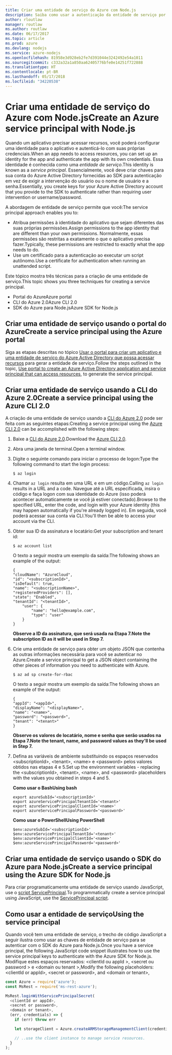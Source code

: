 ```yaml
---
title: Criar uma entidade de serviço do Azure com Node.js
description: Saiba como usar a autenticação da entidade de serviço por meio do Node.js
author: rloutlaw
manager: routlaw
ms.author: routlaw
ms.date: 06/17/2017
ms.topic: article
ms.prod: azure
ms.devlang: nodejs
ms.service: azure-nodejs
ms.openlocfilehash: 81958e3d928eb2fe7d391044e3242492e54a1011
ms.sourcegitcommit: c332a32a1a850aa62405776bfe0e14251f722888
ms.translationtype: HT
ms.contentlocale: pt-BR
ms.lasthandoff: 05/17/2018
ms.locfileid: "34220538"
---
```

# <a name="create-an-azure-service-principal-with-nodejs"></a><span data-ttu-id="3edb5-103">Criar uma entidade de serviço do Azure com Node.js</span><span class="sxs-lookup"><span data-stu-id="3edb5-103">Create an Azure service principal with Node.js</span></span> 

<span data-ttu-id="3edb5-104">Quando um aplicativo precisar acessar recursos, você poderá configurar uma identidade para o aplicativo e autenticá-lo com suas próprias credenciais.</span><span class="sxs-lookup"><span data-stu-id="3edb5-104">When an app needs to access resources, you can set up an identity for the app and authenticate the app with its own credentials.</span></span> <span data-ttu-id="3edb5-105">Essa identidade é conhecida como uma *entidade de serviço*.</span><span class="sxs-lookup"><span data-stu-id="3edb5-105">This identity is known as a *service principal*.</span></span> <span data-ttu-id="3edb5-106">Essencialmente, você deve criar chaves para sua conta do Azure Active Directory fornecidas ao SDK para autenticação em vez de exigir a intervenção do usuário ou o nome de usuário e a senha.</span><span class="sxs-lookup"><span data-stu-id="3edb5-106">Essentially, you create keys for your Azure Active Directory account that you provide to the SDK to authenticate rather than requiring user intervention or username/password.</span></span>

<span data-ttu-id="3edb5-107">A abordagem de entidade de serviço permite que você:</span><span class="sxs-lookup"><span data-stu-id="3edb5-107">The service principal approach enables you to:</span></span>
- <span data-ttu-id="3edb5-108">Atribua permissões à identidade do aplicativo que sejam diferentes das suas próprias permissões.</span><span class="sxs-lookup"><span data-stu-id="3edb5-108">Assign permissions to the app identity that are different than your own permissions.</span></span> <span data-ttu-id="3edb5-109">Normalmente, essas permissões são restritas a exatamente o que o aplicativo precisa fazer.</span><span class="sxs-lookup"><span data-stu-id="3edb5-109">Typically, these permissions are restricted to exactly what the app needs to do.</span></span>
- <span data-ttu-id="3edb5-110">Use um certificado para a autenticação ao executar um script autônomo.</span><span class="sxs-lookup"><span data-stu-id="3edb5-110">Use a certificate for authentication when running an unattended script.</span></span>

<span data-ttu-id="3edb5-111">Este tópico mostra três técnicas para a criação de uma entidade de serviço.</span><span class="sxs-lookup"><span data-stu-id="3edb5-111">This topic shows you three techniques for creating a service principal.</span></span>

- <span data-ttu-id="3edb5-112">Portal do Azure</span><span class="sxs-lookup"><span data-stu-id="3edb5-112">Azure portal</span></span>
- <span data-ttu-id="3edb5-113">CLI do Azure 2.0</span><span class="sxs-lookup"><span data-stu-id="3edb5-113">Azure CLI 2.0</span></span>
- <span data-ttu-id="3edb5-114">SDK do Azure para Node.js</span><span class="sxs-lookup"><span data-stu-id="3edb5-114">Azure SDK for Node.js</span></span>

## <a name="create-a-service-principal-using-the-azure-portal"></a><span data-ttu-id="3edb5-115">Criar uma entidade de serviço usando o portal do Azure</span><span class="sxs-lookup"><span data-stu-id="3edb5-115">Create a service principal using the Azure portal</span></span>

<span data-ttu-id="3edb5-116">Siga as etapas descritas no tópico [Usar o portal para criar um aplicativo e uma entidade de serviço do Azure Active Directory que possa acessar recursos](https://azure.microsoft.com/documentation/articles/resource-group-create-service-principal-portal/) para gerar a entidade de serviço.</span><span class="sxs-lookup"><span data-stu-id="3edb5-116">Follow the steps outlined in the topic, [Use portal to create an Azure Active Directory application and service principal that can access resources](https://azure.microsoft.com/documentation/articles/resource-group-create-service-principal-portal/), to generate the service principal.</span></span>

## <a name="create-a-service-principal-using-the-azure-cli-20"></a><span data-ttu-id="3edb5-117">Criar uma entidade de serviço usando a CLI do Azure 2.0</span><span class="sxs-lookup"><span data-stu-id="3edb5-117">Create a service principal using the Azure CLI 2.0</span></span>

<span data-ttu-id="3edb5-118">A criação de uma entidade de serviço usando a [CLI do Azure 2.0](https://docs.microsoft.com/cli/azure/install-az-cli2) pode ser feita com as seguintes etapas:</span><span class="sxs-lookup"><span data-stu-id="3edb5-118">Creating a service principal using the [Azure CLI 2.0](https://docs.microsoft.com/cli/azure/install-az-cli2) can be accomplished with the following steps:</span></span>

1. <span data-ttu-id="3edb5-119">Baixe a [CLI do Azure 2.0](https://docs.microsoft.com/cli/azure/install-az-cli2).</span><span class="sxs-lookup"><span data-stu-id="3edb5-119">Download the [Azure CLI 2.0](https://docs.microsoft.com/cli/azure/install-az-cli2).</span></span>

2. <span data-ttu-id="3edb5-120">Abra uma janela de terminal.</span><span class="sxs-lookup"><span data-stu-id="3edb5-120">Open a terminal window.</span></span>

3. <span data-ttu-id="3edb5-121">Digite o seguinte comando para iniciar o processo de logon:</span><span class="sxs-lookup"><span data-stu-id="3edb5-121">Type the following command to start the login process:</span></span>

    ```shell
    $ az login
    ```

4. <span data-ttu-id="3edb5-122">Chamar `az login` resulta em uma URL e em um código.</span><span class="sxs-lookup"><span data-stu-id="3edb5-122">Calling `az login` results in a URL and a code.</span></span> <span data-ttu-id="3edb5-123">Navegue até a URL especificada, insira o código e faça logon com sua identidade do Azure (isso poderá acontecer automaticamente se você já estiver conectado).</span><span class="sxs-lookup"><span data-stu-id="3edb5-123">Browse to the specified URL, enter the code, and login with your Azure identity (this may happen automatically if you're already logged in).</span></span> <span data-ttu-id="3edb5-124">Em seguida, você poderá acessar sua conta via CLI.</span><span class="sxs-lookup"><span data-stu-id="3edb5-124">You'll then be able to access your account via the CLI.</span></span>

5. <span data-ttu-id="3edb5-125">Obter sua ID da assinatura e locatário:</span><span class="sxs-lookup"><span data-stu-id="3edb5-125">Get your subscription and tenant id:</span></span>

    ```shell
    $ az account list
    ```

    <span data-ttu-id="3edb5-126">O texto a seguir mostra um exemplo da saída:</span><span class="sxs-lookup"><span data-stu-id="3edb5-126">The following shows an example of the output:</span></span>

    ```shell
    {
    "cloudName": "AzureCloud",
    "id": "<subscriptionId>",
    "isDefault": true,
    "name": "<subscriptionName>",
    "registeredProviders": [],
    "state": "Enabled",
    "tenantId": "<tenantId>",
        "user": {
            "name": "hello@example.com",
            "type": "user"
        }
    }
    ```

    <span data-ttu-id="3edb5-127">**Observe a ID da assinatura, que será usada na Etapa 7.**</span><span class="sxs-lookup"><span data-stu-id="3edb5-127">**Note the subscription ID as it will be used in Step 7.**</span></span>

6. <span data-ttu-id="3edb5-128">Crie uma entidade de serviço para obter um objeto JSON que contenha as outras informações necessária para você se autenticar no Azure.</span><span class="sxs-lookup"><span data-stu-id="3edb5-128">Create a service principal to get a JSON object containing the other pieces of information you need to authenticate with Azure.</span></span>

    ```shell
    $ az ad sp create-for-rbac
    ```

    <span data-ttu-id="3edb5-129">O texto a seguir mostra um exemplo da saída:</span><span class="sxs-lookup"><span data-stu-id="3edb5-129">The following shows an example of the output:</span></span>

    ```shell
    {
    "appId": "<appId>",
    "displayName": "<displayName>",
    "name": "<name>",
    "password": "<password>",
    "tenant": "<tenant>"
    }
    ```

    <span data-ttu-id="3edb5-130">**Observe os valores de locatário, nome e senha que serão usados na Etapa 7.**</span><span class="sxs-lookup"><span data-stu-id="3edb5-130">**Note the tenant, name, and password values as they'll be used in Step 7.**</span></span>

7. <span data-ttu-id="3edb5-131">Defina as variáveis de ambiente substituindo os espaços reservados &lt;subscriptionId>, &lt;tenant>, &lt;name> e &lt;password> pelos valores obtidos nas etapas 4 e 5.</span><span class="sxs-lookup"><span data-stu-id="3edb5-131">Set up the environment variables - replacing the &lt;subscriptionId>, &lt;tenant>, &lt;name>, and &lt;password> placeholders with the values you obtained in steps 4 and 5.</span></span> 

    <span data-ttu-id="3edb5-132">**Como usar o Bash**</span><span class="sxs-lookup"><span data-stu-id="3edb5-132">**Using bash**</span></span>

    ```shell
    export azureSubId='<subscriptionId>'
    export azureServicePrincipalTenantId='<tenant>'
    export azureServicePrincipalClientId='<name>'
    export azureServicePrincipalPassword='<password>'
    ```

    <span data-ttu-id="3edb5-133">**Como usar o PowerShell**</span><span class="sxs-lookup"><span data-stu-id="3edb5-133">**Using PowerShell**</span></span>

    ```shell
    $env:azureSubId='<subscriptionId>'
    $env:azureServicePrincipalTenantId='<tenant>'
    $env:azureServicePrincipalClientId='<name>'
    $env:azureServicePrincipalPassword='<password>'
    ```

## <a name="create-a-service-principal-using-the-azure-sdk-for-nodejs"></a><span data-ttu-id="3edb5-134">Criar uma entidade de serviço usando o SDK do Azure para Node.js</span><span class="sxs-lookup"><span data-stu-id="3edb5-134">Create a service principal using the Azure SDK for Node.js</span></span>

<span data-ttu-id="3edb5-135">Para criar programaticamente uma entidade de serviço usando JavaScript, use o [script ServicePrincipal](https://github.com/Azure/azure-sdk-for-node/tree/master/Documentation/ServicePrincipal).</span><span class="sxs-lookup"><span data-stu-id="3edb5-135">To programmatically create a service principal using JavaScript, use the [ServicePrincipal script](https://github.com/Azure/azure-sdk-for-node/tree/master/Documentation/ServicePrincipal).</span></span>   

## <a name="using-the-service-principal"></a><span data-ttu-id="3edb5-136">Como usar a entidade de serviço</span><span class="sxs-lookup"><span data-stu-id="3edb5-136">Using the service principal</span></span>

<span data-ttu-id="3edb5-137">Quando você tem uma entidade de serviço, o trecho de código JavaScript a seguir ilustra como usar as chaves de entidade de serviço para se autenticar com o SDK do Azure para Node.js.</span><span class="sxs-lookup"><span data-stu-id="3edb5-137">Once you have a service principal, the following JavaScript code snippet illustrates how to use the service principal keys to authenticate with the Azure SDK for Node.js.</span></span> <span data-ttu-id="3edb5-138">Modifique estes espaços reservados: &lt;clientId ou appId >, &lt;secret ou password > e &lt;domain ou tenant >,</span><span class="sxs-lookup"><span data-stu-id="3edb5-138">Modify the following placeholders: &lt;clientId or appId>, &lt;secret or password>, and &lt;domain or tenant>,</span></span>

```javascript
const Azure = require('azure');
const MsRest = require('ms-rest-azure');

MsRest.loginWithServicePrincipalSecret(
  <clientId or appId>,
  <secret or password>,
  <domain or tenant>,
  (err, credentials) => {
    if (err) throw err

    let storageClient = Azure.createARMStorageManagementClient(credentials, '<azure-subscription-id>');

    // ..use the client instance to manage service resources.
  }
);
```
